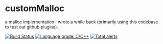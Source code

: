 # customMalloc
a malloc implementation I wrote a while back (primarily using this codebase to test out github plugins).

[![Build Status](https://api.travis-ci.com/farzonl/customMalloc.svg?branch=master)](https://travis-ci.com/farzonl/customMalloc) 
[![Language grade: C/C++](https://img.shields.io/lgtm/grade/cpp/g/farzonl/customMalloc.svg?logo=lgtm&logoWidth=18)](https://lgtm.com/projects/g/farzonl/customMalloc/context:cpp)
[![Total alerts](https://img.shields.io/lgtm/alerts/g/farzonl/customMalloc.svg?logo=lgtm&logoWidth=18)](https://lgtm.com/projects/g/farzonl/customMalloc/alerts/)


